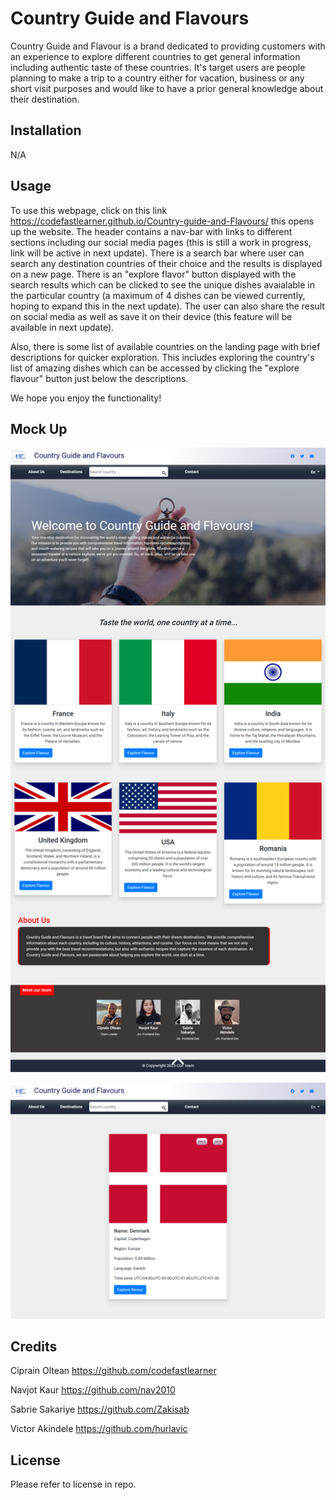 # Country Guide and Flavours

Country Guide and Flavour is a brand dedicated to providing customers with an experience to explore different countries to get general information including authentic taste of these countries. It's target users are people planning to make a trip to a country either for vacation, business or any short visit purposes and would like to have a prior general knowledge about their destination.

## Installation
N/A

## Usage

To use this webpage, click on this link https://codefastlearner.github.io/Country-guide-and-Flavours/ this opens up the website. The header contains a nav-bar with links to different sections including our social media pages (this is still a work in progress, link will be active in next update). There is a search bar where user can search any destination countries of their choice and the results is displayed on a new page. There is an "explore flavor" button displayed with the search results which can be clicked to see the unique dishes avaialable in the particular country (a maximum of 4 dishes can be viewed currently, hoping to expand this in the next update). The user can also share the result on social media as well as save it on their device (this feature will be available in next update).

Also, there is some list of available countries on the landing page with brief descriptions for quicker exploration. This includes exploring the country's list of amazing dishes which can be accessed by clicking the "explore flavour" button just below the descriptions.

We hope you enjoy the functionality!

## Mock Up
![alt text](/assets/images/mockup1.png)

![alt text](/assets/images/mockup2.png)

## Credits

Ciprain Oltean  https://github.com/codefastlearner

Navjot Kaur  https://github.com/nav2010

Sabrie Sakariye https://github.com/Zakisab

Victor Akindele https://github.com/hurlavic

## License

Please refer to license in repo.




